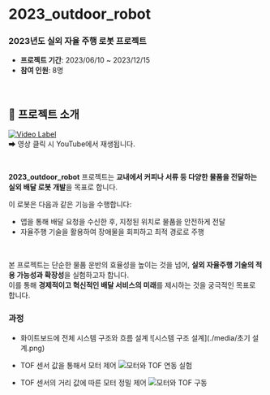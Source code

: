 # 2023_outdoor_robot

### 2023년도 실외 자율 주행 로봇 프로젝트
- **프로젝트 기간**: 2023/06/10 ~ 2023/12/15  
- **참여 인원**: 8명  

<br>

## 🎥 프로젝트 소개  
[![Video Label](http://img.youtube.com/vi/OPb_hmidFw8/0.jpg)](https://www.youtube.com/watch?v=OPb_hmidFw8&t=3s)  
➡ 영상 클릭 시 YouTube에서 재생됩니다.

<br>

**2023_outdoor_robot** 프로젝트는 **교내에서 커피나 서류 등 다양한 물품을 전달하는 실외 배달 로봇 개발**을 목표로 합니다.

이 로봇은 다음과 같은 기능을 수행합니다:

- 앱을 통해 배달 요청을 수신한 후, 지정된 위치로 물품을 안전하게 전달  
- 자율주행 기술을 활용하여 장애물을 회피하고 최적 경로로 주행  

<br>

본 프로젝트는 단순한 물품 운반의 효율성을 높이는 것을 넘어, **실외 자율주행 기술의 적용 가능성과 확장성**을 실험하고자 합니다.  
이를 통해 **경제적이고 혁신적인 배달 서비스의 미래**를 제시하는 것을 궁극적인 목표로 합니다.

### 과정
- 화이트보드에 전체 시스템 구조와 흐름 설계
![시스템 구조 설계](./media/초기 설계.png)

- TOF 센서 값을 통해서 모터 제어
![모터와 TOF 연동 실험](./media/모터_tof.gif)

- TOF 센서의 거리 값에 따른 모터 정밀 제어
![모터와 TOF 구동](./media/모터+tof제어.gif)


